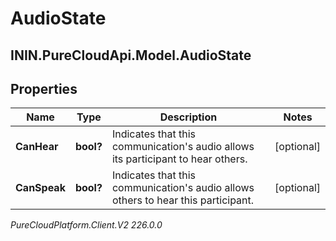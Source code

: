 # AudioState

## ININ.PureCloudApi.Model.AudioState

## Properties

|Name | Type | Description | Notes|
|------------ | ------------- | ------------- | -------------|
| **CanHear** | **bool?** | Indicates that this communication&#39;s audio allows its participant to hear others. | [optional] |
| **CanSpeak** | **bool?** | Indicates that this communication&#39;s audio allows others to hear this participant. | [optional] |



_PureCloudPlatform.Client.V2 226.0.0_
